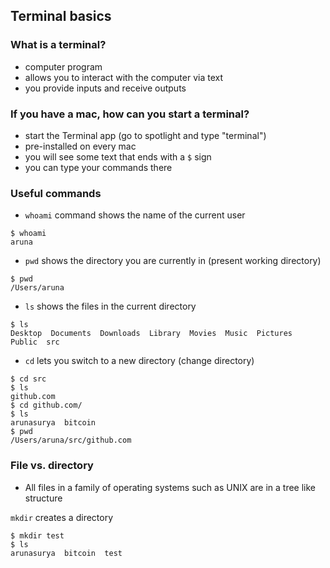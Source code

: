 ## Terminal basics

### What is a terminal?

- computer program
- allows you to interact with the computer via text
- you provide inputs and receive outputs

### If you have a mac, how can you start a terminal?

- start the Terminal app (go to spotlight and type "terminal") 
- pre-installed on every mac
- you will see some text that ends with a `$` sign
- you can type your commands there

### Useful commands

- `whoami` command shows the name of the current user
```
$ whoami
aruna
```
- `pwd` shows the directory you are currently in (present working directory)
```
$ pwd
/Users/aruna
```
- `ls` shows the files in the current directory
```
$ ls
Desktop  Documents  Downloads  Library	Movies	Music  Pictures  Public  src
```
- `cd` lets you switch to a new directory (change directory) 
```
$ cd src
$ ls
github.com
$ cd github.com/
$ ls
arunasurya  bitcoin
$ pwd
/Users/aruna/src/github.com
```

### File vs. directory

- All files in a family of operating systems such as UNIX are in a tree like structure

`mkdir` creates a directory
```
$ mkdir test
$ ls
arunasurya  bitcoin  test
```

